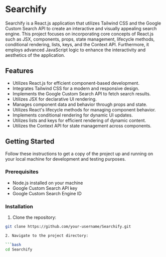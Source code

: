 # Searchify

Searchify is a React.js application that utilizes Tailwind CSS and the Google Custom Search API to create an interactive and visually appealing search engine. This project focuses on incorporating core concepts of React.js such as JSX, components, props, state management, lifecycle methods, conditional rendering, lists, keys, and the Context API. Furthermore, it employs advanced JavaScript logic to enhance the interactivity and aesthetics of the application.

## Features

- Utilizes React.js for efficient component-based development.
- Integrates Tailwind CSS for a modern and responsive design.
- Implements the Google Custom Search API to fetch search results.
- Utilizes JSX for declarative UI rendering.
- Manages component data and behavior through props and state.
- Utilizes React's lifecycle methods for managing component behavior.
- Implements conditional rendering for dynamic UI updates.
- Utilizes lists and keys for efficient rendering of dynamic content.
- Utilizes the Context API for state management across components.

## Getting Started

Follow these instructions to get a copy of the project up and running on your local machine for development and testing purposes.

### Prerequisites

- Node.js installed on your machine
- Google Custom Search API key
- Google Custom Search Engine ID

### Installation

1. Clone the repository:

```bash
git clone https://github.com/your-username/Searchify.git

2. Navigate to the project directory:

```bash
cd Searchify

